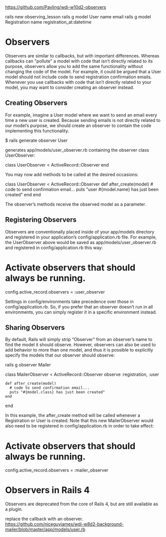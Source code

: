 https://github.com/Pavling/wdi-w10d2-observers

rails new observing_lesson
rails g model User name email
rails g model Registration name registration_at:datetime



# Observers
Observers are similar to callbacks, but with important differences. Whereas callbacks can "pollute" a model with code that isn’t directly related to its purpose, observers allow you to add the same functionality without changing the code of the model. For example, it could be argued that a User model should not include code to send registration confirmation emails.
Whenever you use callbacks with code that isn’t directly related to your model, you may want to consider creating an observer instead.

## Creating Observers
For example, imagine a User model where we want to send an email every time a new user is created. Because sending emails is not directly related to our model’s purpose, we should create an observer to contain the code implementing this functionality.

  $ rails generate observer User

generates app/models/user_observer.rb containing the observer class UserObserver:

  class UserObserver < ActiveRecord::Observer
  end

You may now add methods to be called at the desired occasions:

  class UserObserver < ActiveRecord::Observer
    def after_create(model)
      # code to send confirmation email...
      puts "user #{model.name} has just been created"
    end
  end

The observer’s methods receive the observed model as a parameter.

## Registering Observers
Observers are conventionally placed inside of your app/models directory and registered in your application’s config/application.rb file. For example, the UserObserver above would be saved as app/models/user_observer.rb and registered in config/application.rb this way:

  # Activate observers that should always be running.
  config.active_record.observers = :user_observer

Settings in config/environments take precedence over those in config/application.rb. So, if you prefer that an observer doesn’t run in all environments, you can simply register it in a specific environment instead.

## Sharing Observers
By default, Rails will simply strip “Observer” from an observer’s name to find the model it should observe. However, observers can also be used to add behavior to more than one model, and thus it is possible to explicitly specify the models that our observer should observe:

  rails g observer Mailer

  class MailerObserver < ActiveRecord::Observer
    observe :registration, :user

    def after_create(model)
      # code to send confirmation email...
      puts "#{model.class} has just been created"
    end
  end

In this example, the after_create method will be called whenever a Registration or User is created. Note that this new MailerObserver would also need to be registered in config/application.rb in order to take effect:

  # Activate observers that should always be running.
  config.active_record.observers = :mailer_observer


# Observers in Rails 4
Observers are deprecated from the core of Rails 4, but are still available as a plugin.



replace the callback with an observer.
https://github.com/niceguyjames/wdi-w8d2-background-mailer/blob/master/app/models/user.rb



